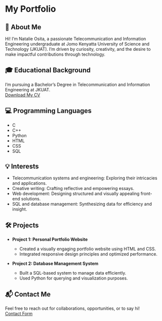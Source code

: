 # My Portfolio

## 📝 About Me
Hi! I’m Natalie Osita, a passionate Telecommunication and Information Engineering undergraduate at Jomo Kenyatta University of Science and Technology (JKUAT). I’m driven by curiosity, creativity, and the desire to make impactful contributions through technology.

## 🎓 Educational Background
I’m pursuing a Bachelor’s Degree in Telecommunication and Information Engineering at JKUAT.  
[Download My CV](#)

## 💻 Programming Languages
- C
- C++
- Python
- HTML
- CSS
- SQL

## 💡 Interests
- Telecommunication systems and engineering: Exploring their intricacies and applications.
- Creative writing: Crafting reflective and empowering essays.
- Web development: Designing structured and visually appealing front-end solutions.
- SQL and database management: Synthesizing data for efficiency and insight.

## 🛠️ Projects
- **Project 1: Personal Portfolio Website**
  - Created a visually engaging portfolio website using HTML and CSS.
  - Integrated responsive design principles and optimized performance.
  
- **Project 2: Database Management System**
  - Built a SQL-based system to manage data efficiently.
  - Used Python for querying and visualization purposes.

## 📬 Contact Me
Feel free to reach out for collaborations, opportunities, or to say hi!  
[Contact Form](#)
